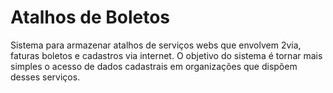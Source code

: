 # Atalhos de Boletos
Sistema para armazenar atalhos de serviços webs que envolvem 2via, faturas boletos e cadastros via internet. 
O objetivo do sistema é tornar mais simples o acesso de dados cadastrais em organizações que dispõem desses serviços.